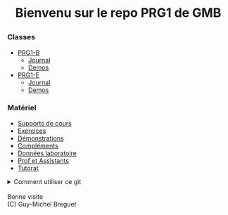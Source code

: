 # <p style="text-align: center;">Bienvenu sur le repo PRG1 de GMB</p>

### Classes
- [PRG1-B](https://github.com/2024-PRG1-GMB/COURS/tree/main/Classe_PRG1-B)
	- [Journal](https://github.com/2024-PRG1-GMB/COURS/blob/main/Classe_PRG1-B/readme.md)
	- [Demos](https://github.com/2024-PRG1-GMB/COURS/tree/main/Classe_PRG1-B/Demos_PRG1_B)
- [PRG1-E](https://github.com/2024-PRG1-GMB/COURS/tree/main/Classe_PRG1-E)
	- [Journal](https://github.com/2024-PRG1-GMB/COURS/blob/main/Classe_PRG1-E/readme.md)
	- [Demos](https://github.com/2024-PRG1-GMB/COURS/tree/main/Classe_PRG1-E/Demos_PRG1_E)

### Matériel
- [Supports de cours](https://github.com/2024-PRG1-GMB/COURS/tree/main/Slides)
- [Exercices](https://github.com/PRG1-HEIGVD/PRG1_Recueil_Exercices)
- [Démonstrations](https://github.com/gmbreguet/PRG1_GMB_DEMO)
- [Compléments](https://github.com/2024-PRG1-GMB/COURS/tree/main/Complements) 
- [Données laboratoire](https://github.com/2024-PRG1-GMB/COURS/tree/main/Laboratoires) 
- [Prof et Assistants](https://github.com/2024-PRG1-GMB/COURS/blob/main/Prof_Assistants.md)
- [Tutorat](https://github.com/2024-PRG1-GMB/COURS/blob/main/Tutorat.md)

<details>
<summary>Comment utiliser ce git</summary>

Vous pouvez utiliser ce repo comme suit :

- Visualiser les codes dans votre navigateur avec l'URL

	`https://github.com/2024-PRG1-GMB/COURS`

- Copier/Coller un code en particulier dans votre IDE

	![Copier/Coller](_images/git_button_copy.png)

- Cloner ce git entier avec la commande

	`git clone git@github.com:2024-PRG1-GMB/COURS.git`

- ... puis faire un pull régulièrement

	`git pull <votre répertoire>`
</details>

</br>
Bonne visite</br>
(C) Guy-Michel Breguet
